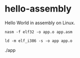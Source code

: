 # hello-assembly
Hello World in assembly on Linux.

```
nasm -f elf32 -o app.o app.asm
```
```
ld -m elf_i386 -s -o app app.o
```
./app
```
